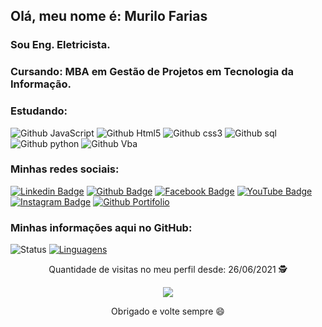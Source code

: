 
## Olá, meu nome é: Murilo Farias
### Sou Eng. Eletricista.
### Cursando: MBA em Gestão de Projetos em Tecnologia da Informação. 
### Estudando:

![Github JavaScript](https://img.shields.io/badge/JavaScript-F7DF1E?style=for-the-badge&logo=javascript&logoColor=black)
![Github Html5](https://img.shields.io/badge/HTML5-E34F26?style=for-the-badge&logo=html5&logoColor=white)
![Github css3](https://img.shields.io/badge/CSS3-1572B6?style=for-the-badge&logo=css3&logoColor=white)
![Github sql](https://img.shields.io/badge/MySQL-00000F?style=for-the-badge&logo=mysql&logoColor=white)
![Github python](https://img.shields.io/badge/Python-14354C?style=for-the-badge&logo=python&logoColor=white)
![Github Vba](https://img.shields.io/badge/VBA-1e6e42?style=for-the-badge&logo=VBA&logoColor=white)

### Minhas redes sociais:
[![Linkedin Badge](https://img.shields.io/badge/LinkedIn-0077B5?style=for-the-badge&logo=linkedin&logoColor=white&link=https://www.linkedin.com/in/murilo-farias-10/)](https://www.linkedin.com/in/murilo-farias-10/)
[![Github Badge](https://img.shields.io/badge/GitHub-100000?style=for-the-badge&logo=github&logoColor=white&link=https://github.com//murilofarias10/)](https://github.com/murilofarias10)
[![Facebook Badge](https://img.shields.io/badge/Facebook-1877F2?style=for-the-badge&logo=facebook&logoColor=white&link=)](https://www.facebook.com/murilo.farias.3/)
[![YouTube Badge](https://img.shields.io/badge/YouTube-FF0000?style=for-the-badge&logo=youtube&logoColor=white&link=https://www.youtube.com/channel/UCgK4h8kV3RBWict0L6uzFAw)](https://www.youtube.com/channel/UCgK4h8kV3RBWict0L6uzFAw)
[![Instagram Badge](https://img.shields.io/badge/Instagram-E4405F?style=for-the-badge&logo=instagram&logoColor=white&link=https://www.instagram.com/murilo.c.farias/)](https://www.instagram.com/murilo.c.farias/)
[![Github Portifolio](https://img.shields.io/badge/MeuPortfolio-{0048ff}?style=for-the-badge&logo={Portifolio}&logoColor=white&link=https://murilo-farias.netlify.app/)](https://murilo-farias.netlify.app/)



### Minhas informações aqui no GitHub:
![Status](https://github-readme-stats.vercel.app/api?username=murilofarias10) [![Linguagens](https://github-readme-stats.vercel.app/api/top-langs/?username=murilofarias10&layout=compact)](https://github.com/murilofarias10/github-readme-stats)

<p align="center">
 Quantidade de visitas no meu perfil desde: 26/06/2021 🕵️ <br></p>
<p align="center"> 
   <img alingn="center" src="https://profile-counter.glitch.me/murilofarias10/count.svg" /></p>
<p align="center">
Obrigado e volte sempre 😄
</p>

